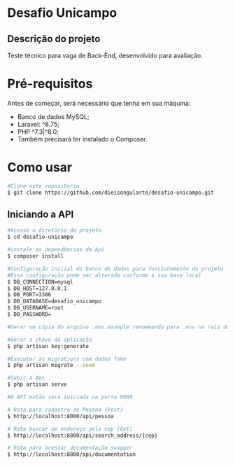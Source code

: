 # Desafio Unicampo

## Descrição do projeto

Teste técnico para vaga de Back-End, desenvolvido para avaliação.

# Pré-requisitos

Antes de começar, será necessário que tenha em sua máquina:

-   Banco de dados MySQL;
-   Laravel: ^8.75;
-   PHP ^7.3|^8.0;
-   Também precisará ter instalado o Composer.

# Como usar

```bash
#Clone este repositório
$ git clone https://github.com/dieisongularte/desafio-unicampo.git
```

## Iniciando a API

```bash
#Acesse o diretório do projeto
$ cd desafio-unicampo

#instale as dependências da Api
$ composer install

#Configuração inicial do banco de dados para funcionamento do projeto
#Essa configuração pode ser alterada conforme a sua base local
$ DB_CONNECTION=mysql
$ DB_HOST=127.0.0.1
$ DB_PORT=3306
$ DB_DATABASE=desafio_unicampo
$ DB_USERNAME=root
$ DB_PASSWORD=

#Gerar um cópia do arquivo .env.example renomeando para .env na raiz do projeto

#Gerar a chave da aplicação
$ php artisan key:generate

#Executar as migrations com dados fake
$ php artisan migrate --seed

#Subir a Api
$ php artisan serve

#A API então será iniciada na porta 8000

# Rota para cadastro de Pessoa (Post)
$ http://localhost:8000/api/pessoa

# Rota buscar um endereço pelo cep (Get)
$ http://localhost:8000/api/search_address/{cep}

# Rota para acessar documentação swagger
$ http://localhost:8000/api/documentation
```
